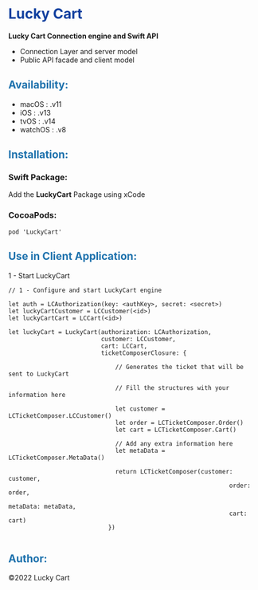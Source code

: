 
# <font color='#10409F'>Lucky Cart</font>

<b>Lucky Cart Connection engine and Swift API</b>

- Connection Layer and server model
- Public API facade and client model
 
## <font color='#1E72AD'>Availability:</font>

- macOS   : .v11
- iOS     : .v13
- tvOS    : .v14
- watchOS : .v8

## <font color='#1E72AD'>Installation:</font>

### Swift Package:

 Add the <b>LuckyCart</b> Package using xCode

### CocoaPods:

 ```
 pod 'LuckyCart'
 ``` 
 
## <font color='#1E72AD'>Use in Client Application:</font>

1 - Start LuckyCart 

```
// 1 - Configure and start LuckyCart engine
    
let auth = LCAuthorization(key: <authKey>, secret: <secret>)
let luckyCartCustomer = LCCustomer(<id>)
let luckyCartCart = LCCart(<id>)
    
let luckyCart = LuckyCart(authorization: LCAuthorization, 
                          customer: LCCustomer, 
                          cart: LCCart,
                          ticketComposerClosure: {
                          
                              // Generates the ticket that will be sent to LuckyCart

                              // Fill the structures with your information here

                              let customer = LCTicketComposer.LCCustomer()
                              let order = LCTicketComposer.Order()
                              let cart = LCTicketComposer.Cart()

                              // Add any extra information here
                              let metaData = LCTicketComposer.MetaData()
                              
                              return LCTicketComposer(customer: customer, 
                                                              order: order, 
                                                              metaData: metaData, 
                                                              cart: cart)
                            })
                            

```


## <font color='#1E72AD'>Author:</font>

©2022 Lucky Cart


